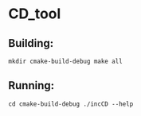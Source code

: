 # CD_tool

## Building:

`mkdir cmake-build-debug
make all`

## Running:

`cd cmake-build-debug
./incCD --help`
